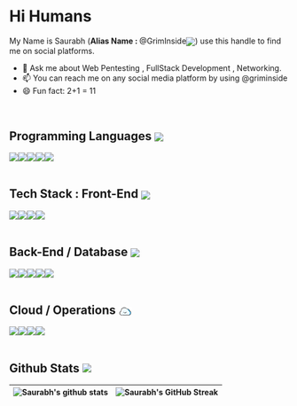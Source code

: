 # Hi Humans


My Name is Saurabh (<b>Alias Name : </b>@GrimInside<img src = "https://static.wikia.nocookie.net/flyordieio/images/5/55/Grim-reaper-GIF.gif/revision/latest?cb=20220105130844" width = 5% align = "center">) use this handle to find me on social platforms. 

- 💬 Ask me about Web Pentesting , FullStack Development , Networking.
- 📫 You can reach me on any social media platform by using @griminside
- 😄 Fun fact: 2+1 = 11 

<br>
<h2> Programming Languages <img src = "https://media2.giphy.com/media/QssGEmpkyEOhBCb7e1/giphy.gif?cid=ecf05e47a0n3gi1bfqntqmob8g9aid1oyj2wr3ds3mg700bl&rid=giphy.gif" width = 4% align = "center"> </h2>
<div style="display:flex">
  <img  src ='https://img.shields.io/badge/Python-ED8F22?style=for-the-badge&logo=python&logoColor=white'>
  <img  src ='https://img.shields.io/badge/C%2B%2B-00599C?style=for-the-badge&logo=c%2B%2B&logoColor=white'>
  <img  src ='https://img.shields.io/badge/Java-14354C?style=for-the-badge&logo=coffeescript&logoColor=white'>
  <img  src ='https://img.shields.io/badge/Django-4EA94B?style=for-the-badge&logo=django&logoColor=white'>
  <img  src ='https://img.shields.io/badge/.Net core-8F29E3?style=for-the-badge&logo=asp&logoColor=white'>
  
 </div>
 
 
 <br>
<h2> Tech Stack : Front-End  <img src = "https://acegif.com/wp-content/uploads/loading-42.gif" width = 5% align = "center"> </h2>
<div style="display:flex">
  <img  src ='https://img.shields.io/badge/HTML5-E34F26?style=for-the-badge&logo=html5&logoColor=white'>
  <img  src ='https://img.shields.io/badge/CSS3-1572B6?style=for-the-badge&logo=css3&logoColor=white'>
  <img  src ='https://img.shields.io/badge/Vanilla JS-323330?style=for-the-badge&logo=javascript&logoColor=F7DF1E'>
  <img  src ='https://img.shields.io/badge/React JS-20232A?style=for-the-badge&logo=react&logoColor=61DAFB'>
  
  
 </div>
 
 
  <br>
<h2>Back-End / Database  <img src = "https://www.successsensation.com/wp-content/uploads/2021/02/b1.3.gif" width = 5% align = "center"> </h2>
<div style="display:flex">
  
  <img  src ='https://img.shields.io/badge/Node JS-43853D?style=for-the-badge&logo=node.js&logoColor=white'>
  <img  src ='https://img.shields.io/badge/Express JS-404D59?style=for-the-badge&logo=express&logoColor=white'>
  <img  src ='https://img.shields.io/badge/Mongo DB-4EA94B?style=for-the-badge&logo=mongodb&logoColor=white'>
  <img  src ='https://img.shields.io/badge/MySQL DB-404D59?style=for-the-badge&logo=mysql&logoColor=white'>
  <img  src ='https://img.shields.io/badge/Postman-ED7722?style=for-the-badge&logo=postman&logoColor=white'>
  
 </div>
 
 
 
 
  <br>
<h2> Cloud / Operations <img src = "ezgif.com-gif-maker (4).gif" width = 5% align = "center"> </h2>
<div style="display:flex">
  
  <img  src ='https://img.shields.io/badge/Azure cloud-0089D6?style=for-the-badge&logo=microsoft-azure&logoColor=white'>
  <img  src ='https://img.shields.io/badge/Google cloud-ED7755?style=for-the-badge&logo=google-cloud&logoColor=white'>
  <img  src ='https://img.shields.io/badge/Git-white?style=for-the-badge&logo=git&logoColor=F87156'>
  <img  src ='https://img.shields.io/badge/Docker-1572B6?style=for-the-badge&logo=docker&logoColor=white'>
 </div>
 
  <br>

 

 <h2>Github Stats <img src="https://aoenexus.com/assets/loader.gif" width= 2% ></h2>
 
 | ![Saurabh's github stats](https://github-readme-stats.vercel.app/api?username=griminside&show_icons=true&theme=dark) | ![Saurabh's GitHub Streak](https://github-readme-streak-stats.herokuapp.com/?user=griminside&theme=dark) |
| --- | --- |
